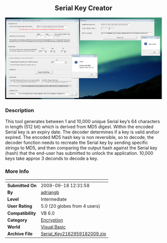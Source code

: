 ﻿<div align="center">

## Serial Key Creator

<img src="PIC20099181449486512.gif">
</div>

### Description

This tool generates between 1 and 10,000 unique Serial key&#8217;s 64 characters in length (512 bit) which is derived from MD5 digest. Within the encoded Serial key is an expiry date. The decoder determines if a key is valid and\or expired. The encoded MD5 hash key is non reversible, so to decode, the decoder function needs to recreate the Serial key by sending specific strings to MD5, and then comparing the output hash against the Serial key (hash) that the end-user has submitted to unlock the application. 10,000 keys take approx 3 deconds to decode a key.
 
### More Info
 


<span>             |<span>
---                |---
**Submitted On**   |2009-09-18 12:31:58
**By**             |[adriangb](https://github.com/Planet-Source-Code/PSCIndex/blob/master/ByAuthor/adriangb.md)
**Level**          |Intermediate
**User Rating**    |5.0 (20 globes from 4 users)
**Compatibility**  |VB 6\.0
**Category**       |[Encryption](https://github.com/Planet-Source-Code/PSCIndex/blob/master/ByCategory/encryption__1-48.md)
**World**          |[Visual Basic](https://github.com/Planet-Source-Code/PSCIndex/blob/master/ByWorld/visual-basic.md)
**Archive File**   |[Serial\_Key2162959182009\.zip](https://github.com/Planet-Source-Code/adriangb-serial-key-creator__1-72470/archive/master.zip)








